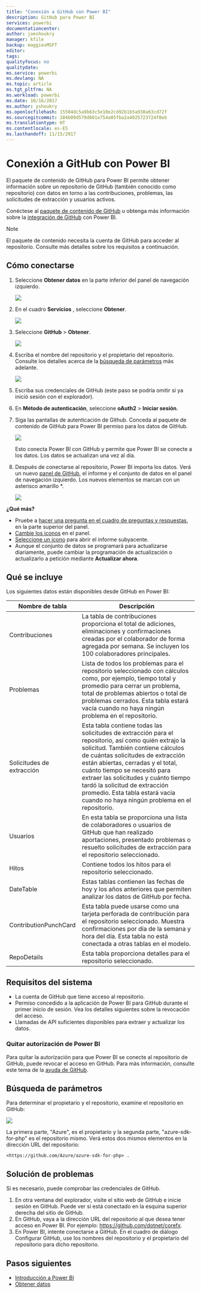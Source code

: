 ```yaml
---
title: "Conexión a GitHub con Power BI"
description: GitHub para Power BI
services: powerbi
documentationcenter: 
author: joeshoukry
manager: kfile
backup: maggiesMSFT
editor: 
tags: 
qualityfocus: no
qualitydate: 
ms.service: powerbi
ms.devlang: NA
ms.topic: article
ms.tgt_pltfrm: NA
ms.workload: powerbi
ms.date: 10/16/2017
ms.author: yshoukry
ms.openlocfilehash: 15504dc5a9b63c5e10e2cd92b1b5a938a63cd72f
ms.sourcegitcommit: 284b09d579d601e754a05fba2a4025723724f8eb
ms.translationtype: HT
ms.contentlocale: es-ES
ms.lasthandoff: 11/15/2017
---
```

# <a name="connect-to-github-with-power-bi"></a>Conexión a GitHub con Power BI
El paquete de contenido de GitHub para Power BI permite obtener información sobre un repositorio de GitHub (también conocido como repositorio) con datos en torno a las contribuciones, problemas, las solicitudes de extracción y usuarios activos.

Conéctese al [paquete de contenido de GitHub](https://app.powerbi.com/getdata/services/github) u obtenga más información sobre la [integración de GitHub](https://powerbi.microsoft.com/integrations/github) con Power BI.

>[!NOTE]
>El paquete de contenido necesita la cuenta de GitHub para acceder al repositorio. Consulte más detalles sobre los requisitos a continuación.

## <a name="how-to-connect"></a>Cómo conectarse
1. Seleccione **Obtener datos** en la parte inferior del panel de navegación izquierdo.
   
   ![](media/service-connect-to-github/pbi_getdata.png) 
2. En el cuadro **Servicios** , seleccione **Obtener**.
   
   ![](media/service-connect-to-github/pbi_get_services.png) 
3. Seleccione **GitHub** \> **Obtener**.
   
   ![](media/service-connect-to-github/github.png)
4. Escriba el nombre del repositorio y el propietario del repositorio. Consulte los detalles acerca de la [búsqueda de parámetros](#FindingParams) más adelante.
   
   ![](media/service-connect-to-github/pbi_github1.png)
5. Escriba sus credenciales de GitHub (este paso se podría omitir si ya inició sesión con el explorador). 
6. En **Método de autenticación**, seleccione **oAuth2** \> **Iniciar sesión**. 
7. Siga las pantallas de autenticación de Github. Conceda al paquete de contenido de GitHub para Power BI permiso para los datos de GitHub.
   
   ![](media/service-connect-to-github/github_authorize.png)
   
   Esto conecta Power BI con GitHub y permite que Power BI se conecte a los datos.  Los datos se actualizan una vez al día.
8. Después de conectarse al repositorio, Power BI importa los datos. Verá un nuevo [panel de GitHub](https://powerbi.microsoft.com/integrations/github), el informe y el conjunto de datos en el panel de navegación izquierdo. Los nuevos elementos se marcan con un asterisco amarillo \*.
   
   ![](media/service-connect-to-github/pbi_githubdash.png)

**¿Qué más?**

* Pruebe a [hacer una pregunta en el cuadro de preguntas y respuestas](service-q-and-a.md), en la parte superior del panel.
* [Cambie los iconos](service-dashboard-edit-tile.md) en el panel.
* [Seleccione un icono](service-dashboard-tiles.md) para abrir el informe subyacente.
* Aunque el conjunto de datos se programará para actualizarse diariamente, puede cambiar la programación de actualización o actualizarlo a petición mediante **Actualizar ahora**.

## <a name="whats-included"></a>Qué se incluye
Los siguientes datos están disponibles desde GitHub en Power BI:     

| Nombre de tabla | Descripción |
| --- | --- |
| Contribuciones |La tabla de contribuciones proporciona el total de adiciones, eliminaciones y confirmaciones creadas por el colaborador de forma agregada por semana. Se incluyen los 100 colaboradores principales. |
| Problemas |Lista de todos los problemas para el repositorio seleccionado con cálculos como, por ejemplo, tiempo total y promedio para cerrar un problema, total de problemas abiertos o total de problemas cerrados. Esta tabla estará vacía cuando no haya ningún problema en el repositorio. |
| Solicitudes de extracción |Esta tabla contiene todas las solicitudes de extracción para el repositorio, así como quién extrajo la solicitud. También contiene cálculos de cuántas solicitudes de extracción están abiertas, cerradas y el total, cuánto tiempo se necesitó para extraer las solicitudes y cuánto tiempo tardó la solicitud de extracción promedio. Esta tabla estará vacía cuando no haya ningún problema en el repositorio. |
| Usuarios |En esta tabla se proporciona una lista de colaboradores o usuarios de GitHub que han realizado aportaciones, presentado problemas o resuelto solicitudes de extracción para el repositorio seleccionado. |
| Hitos |Contiene todos los hitos para el repositorio seleccionado. |
| DateTable |Estas tablas contienen las fechas de hoy y los años anteriores que permiten analizar los datos de GitHub por fecha. |
| ContributionPunchCard |Esta tabla puede usarse como una tarjeta perforada de contribución para el repositorio seleccionado. Muestra confirmaciones por día de la semana y hora del día. Esta tabla no está conectada a otras tablas en el modelo. |
| RepoDetails |Esta tabla proporciona detalles para el repositorio seleccionado. |

## <a name="system-requirements"></a>Requisitos del sistema
* La cuenta de GitHub que tiene acceso al repositorio.  
* Permiso concedido a la aplicación de Power BI para GitHub durante el primer inicio de sesión. Vea los detalles siguientes sobre la revocación del acceso.  
* Llamadas de API suficientes disponibles para extraer y actualizar los datos.  

### <a name="de-authorize-power-bi"></a>Quitar autorización de Power BI
Para quitar la autorización para que Power BI se conecte al repositorio de GitHub, puede revocar el acceso en GitHub. Para más información, consulte este tema de la [ayuda de GitHub](https://help.github.com/articles/keeping-your-ssh-keys-and-application-access-tokens-safe/#reviewing-your-authorized-applications-oauth).

<a name="FindingParams"></a>

## <a name="finding-parameters"></a>Búsqueda de parámetros
Para determinar el propietario y el repositorio, examine el repositorio en GitHub:

![](media/service-connect-to-github/github_ownerrepo.png)

La primera parte, "Azure", es el propietario y la segunda parte, "azure-sdk-for-php" es el repositorio mismo.  Verá estos dos mismos elementos en la dirección URL del repositorio:

    <https://github.com/Azure/azure-sdk-for-php> .

## <a name="troubleshooting"></a>Solución de problemas
Si es necesario, puede comprobar las credenciales de GitHub.  

1. En otra ventana del explorador, visite el sitio web de GitHub e inicie sesión en GitHub. Puede ver si está conectado en la esquina superior derecha del sitio de GitHub.    
2. En GitHub, vaya a la dirección URL del repositorio al que desea tener acceso en Power BI. Por ejemplo: https://github.com/dotnet/corefx.  
3. En Power BI, intente conectarse a GitHub. En el cuadro de diálogo Configurar GitHub, use los nombres del repositorio y el propietario del repositorio para dicho repositorio.  

## <a name="next-steps"></a>Pasos siguientes
* [Introducción a Power BI](service-get-started.md)
* [Obtener datos](service-get-data.md)

